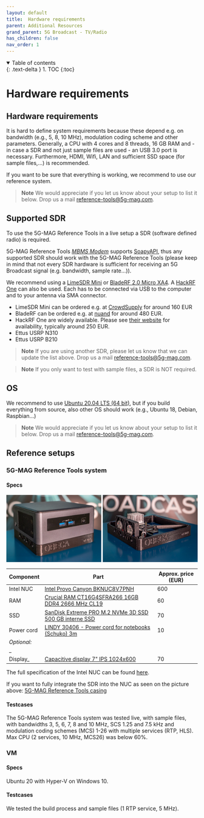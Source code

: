 ```yaml
---
layout: default
title:  Hardware requirements
parent: Additional Resources
grand_parent: 5G Broadcast - TV/Radio
has_children: false
nav_order: 1
---
```


<details open markdown="block">
  <summary>
    Table of contents
  </summary>
  {: .text-delta }
1. TOC
{:toc}
</details>

# Hardware requirements

## Hardware requirements

It is hard to define system requirements because these depend e.g. on bandwidth (e.g., 5, 8, 10 MHz), modulation coding
scheme and other parameters. Generally, a CPU with 4 cores and 8 threads, 16 GB RAM and - in case a SDR and not just
sample files are used - an USB 3.0 port is necessary. Furthermore, HDMI, Wifi, LAN and sufficient SSD space (for sample
files,...) is recommended.

If you want to be sure that everything is working, we recommend to use our reference system.
> **Note** We would appreciate if you let us know about your setup to list it below. Drop us a mail [reference-tools@5g-mag.com](mailto:reference-tools@5g-mag.com).

## Supported SDR

To use the 5G-MAG Reference Tools in a live setup a SDR (software defined radio) is required.

5G-MAG Reference Tools *[MBMS Modem](MBMS-Modem)* supports [SoapyAPI](https://github.com/pothosware/SoapySDR/wiki), thus any
supported SDR should work with the 5G-MAG Reference Tools (please keep in mind that not every SDR hardware is sufficient for receiving an 5G
Broadcast signal (e.g. bandwidth, sample rate...)).

We recommend using a [LimeSDR Mini](https://limemicro.com/products/boards/limesdr-mini/)
or [BladeRF 2.0 Micro XA4](https://www.nuand.com/product/bladeRF-xA4). A [HackRF One](https://greatscottgadgets.com/hackrf/one/) can also be used.
Each has to be connected via USB to the computer and to your antenna via SMA connector.

* LimeSDR Mini can be ordered e.g. at [CrowdSupply](https://www.crowdsupply.com/lime-micro/limesdr-mini/)  for around
  160 EUR
* BladeRF can be ordered e.g. at [nuand](https://www.nuand.com/product/bladeRF-xA4) for around 480 EUR.
* HackRF One are widely available. Please see [their website](https://greatscottgadgets.com/hackrf/one/) for availability, typically around 250 EUR.
* Ettus USRP N310
* Ettus USRP B210

> **Note** If you are using another SDR, please let us know that we can update the list above. Drop us a mail [reference-tools@5g-mag.com](mailto:reference-tools@5g-mag.com).

> **Note** If you only want to test with sample files, a SDR is NOT required.

## OS

We recommend to use [Ubuntu 20.04 LTS (64 bit)](https://ubuntu.com/), but if you build everything from source, also
other OS should work (e.g., Ubuntu 18, Debian, Raspbian...)
> **Note** We would appreciate if you let us know about your setup to list it below. Drop us a mail [reference-tools@5g-mag.com](mailto:reference-tools@5g-mag.com).

## Reference setups

### 5G-MAG Reference Tools system

#### Specs

<p align="center"><img src="https://github.com/5G-MAG/Documentation-and-Architecture/blob/main/media/wiki/reference-ors.png"></p>

| Component | Part | Approx. price (EUR) |
| ------------- |-------------|-------------|
| Intel NUC | <a href="https://www.amazon.de/gp/product/B08CNLFM1N/ref=ppx_yo_dt_b_asin_title_o06_s00?ie=UTF8&psc=1" target="_blank">Intel Provo Canyon BKNUC8V7PNH</a> | 600 |
| RAM | <a href="https://www.amazon.de/gp/product/B08C4VKYFG/ref=ppx_yo_dt_b_asin_title_o00_s01?ie=UTF8&psc=1" target="_blank">Crucial RAM CT16G4SFRA266 16GB DDR4 2666 MHz CL19</a> | 60 |
| SSD| <a href="https://www.amazon.de/gp/product/B07BSSFB4N/ref=ppx_yo_dt_b_asin_title_o00_s00?ie=UTF8&psc=1" target="_blank">SanDisk Extreme PRO M.2 NVMe 3D SSD 500 GB interne SSD</a> | 70 |
| Power cord| <a href="https://www.amazon.de/gp/product/B00K65JGUY/ref=ppx_yo_dt_b_asin_title_o09_s00?ie=UTF8&psc=1" target="_blank">LINDY 30406 - Power cord for notebooks (Schuko) 3m</a> | 10 |
| _Optional:_ |
| _
Display_|  <a href="https://www.amazon.de/gp/product/B08B67KJ75/ref=ppx_yo_dt_b_asin_title_o00_s02?ie=UTF8&psc=1" target="_blank">Capacitive display 7" IPS 1024x600</a> | 70 |

The full specification of the Intel NUC can be
found [here](https://ark.intel.com/content/www/us/en/ark/products/199110/intel-nuc-8-pro-kit-nuc8v7pnh.html).

If you want to fully integrate the SDR into the NUC as seen on the picture
above: [5G-MAG Reference Tools casing](https://github.com/johannmika/obeca-ors-casing)

#### Testcases

The 5G-MAG Reference Tools system was tested live, with sample files, with bandwidths 3, 5, 6, 7, 8 and 10 MHz, SCS 1.25 and 7.5 kHz and
modulation coding schemes (MCS) 1-26 with multiple services (RTP, HLS). Max CPU (2 services, 10 MHz, MCS26) was below
60%.

### VM

#### Specs

Ubuntu 20 with Hyper-V on Windows 10.

#### Testcases

We tested the build process and sample files (1 RTP service, 5 MHz).
